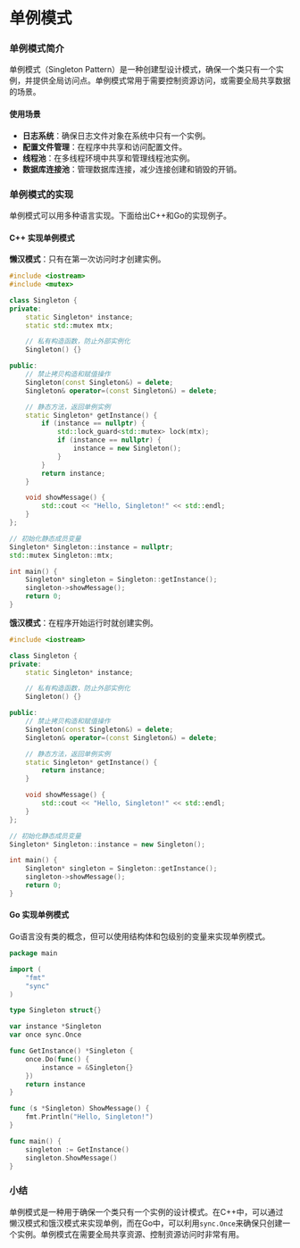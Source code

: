 
# 单例模式

### 单例模式简介

单例模式（Singleton Pattern）是一种创建型设计模式，确保一个类只有一个实例，并提供全局访问点。单例模式常用于需要控制资源访问，或需要全局共享数据的场景。

#### 使用场景

- **日志系统**：确保日志文件对象在系统中只有一个实例。
- **配置文件管理**：在程序中共享和访问配置文件。
- **线程池**：在多线程环境中共享和管理线程池实例。
- **数据库连接池**：管理数据库连接，减少连接创建和销毁的开销。

### 单例模式的实现

单例模式可以用多种语言实现。下面给出C++和Go的实现例子。

#### C++ 实现单例模式

**懒汉模式**：只有在第一次访问时才创建实例。

```cpp
#include <iostream>
#include <mutex>

class Singleton {
private:
    static Singleton* instance;
    static std::mutex mtx;

    // 私有构造函数，防止外部实例化
    Singleton() {}

public:
    // 禁止拷贝构造和赋值操作
    Singleton(const Singleton&) = delete;
    Singleton& operator=(const Singleton&) = delete;

    // 静态方法，返回单例实例
    static Singleton* getInstance() {
        if (instance == nullptr) {
            std::lock_guard<std::mutex> lock(mtx);
            if (instance == nullptr) {
                instance = new Singleton();
            }
        }
        return instance;
    }

    void showMessage() {
        std::cout << "Hello, Singleton!" << std::endl;
    }
};

// 初始化静态成员变量
Singleton* Singleton::instance = nullptr;
std::mutex Singleton::mtx;

int main() {
    Singleton* singleton = Singleton::getInstance();
    singleton->showMessage();
    return 0;
}
```

**饿汉模式**：在程序开始运行时就创建实例。

```cpp
#include <iostream>

class Singleton {
private:
    static Singleton* instance;

    // 私有构造函数，防止外部实例化
    Singleton() {}

public:
    // 禁止拷贝构造和赋值操作
    Singleton(const Singleton&) = delete;
    Singleton& operator=(const Singleton&) = delete;

    // 静态方法，返回单例实例
    static Singleton* getInstance() {
        return instance;
    }

    void showMessage() {
        std::cout << "Hello, Singleton!" << std::endl;
    }
};

// 初始化静态成员变量
Singleton* Singleton::instance = new Singleton();

int main() {
    Singleton* singleton = Singleton::getInstance();
    singleton->showMessage();
    return 0;
}
```

#### Go 实现单例模式

Go语言没有类的概念，但可以使用结构体和包级别的变量来实现单例模式。

```go
package main

import (
	"fmt"
	"sync"
)

type Singleton struct{}

var instance *Singleton
var once sync.Once

func GetInstance() *Singleton {
	once.Do(func() {
		instance = &Singleton{}
	})
	return instance
}

func (s *Singleton) ShowMessage() {
	fmt.Println("Hello, Singleton!")
}

func main() {
	singleton := GetInstance()
	singleton.ShowMessage()
}
```

### 小结

单例模式是一种用于确保一个类只有一个实例的设计模式。在C++中，可以通过懒汉模式和饿汉模式来实现单例，而在Go中，可以利用`sync.Once`来确保只创建一个实例。单例模式在需要全局共享资源、控制资源访问时非常有用。